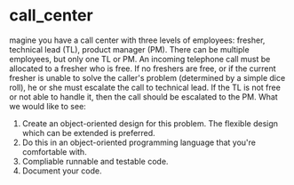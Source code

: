 # call_center
magine you have a call center with three levels of employees: fresher, technical lead (TL), product manager (PM). There can be multiple employees, but only one TL or PM. An incoming telephone call must be allocated to a fresher who is free. If no freshers are free, or if the current fresher is unable to solve the caller's problem (determined by a simple
dice roll), he or she must escalate the call to technical lead. If the TL is not free or not able to handle it, then the call should be escalated to the PM.
What we would like to see:
1. Create an object-oriented design for this problem. The flexible design which can be extended is preferred.
2. Do this in an object-oriented programming language that you're comfortable with.
3. Compliable runnable and testable code.
4. Document your code.

